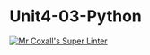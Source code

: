 # Unit4-03-Python
[![Mr Coxall's Super Linter](https://github.com/ICS3UC-Programming-AngelI/Unit4-03-Python/workflows/Mr%20Coxall's%20Super%20Linter/badge.svg)](https://github.com/ICS3UC-Programming-AngelI/Unit4-03-Python/actions/)
